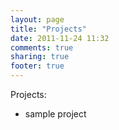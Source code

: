 ```yaml
---
layout: page
title: "Projects"
date: 2011-11-24 11:32
comments: true
sharing: true
footer: true
---
```


Projects:

* sample project